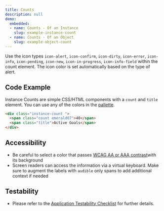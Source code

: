 ```yaml
---
title: Counts
description: null
demo:
  embedded:
  - name: Counts - Of an Instance
    slug: example-instance-count
  - name: Counts - Of an Object
    slug: example-object-count
---
```


Use the icon types `icon-alert`, `icon-confirm`, `icon-dirty`, `icon-error`, `icon-info`, `icon-pending`, `icon-new`, `icon-in-progress`, `icon-info-field` within the count element. The icon color is set automatically based on the type of alert.

## Code Example

Instance Counts are simple CSS/HTML components with a `count` and `title` element. You can use any of the colors in the [pallette]( ./colors).

```html
<div class="instance-count ">
  <span class="count emerald07">40</span>
  <span class="title">Active Goals</span>
</div>
```

## Accessibility

- Be careful to select a color that passes <a href='http://webaim.org/resources/contrastchecker/' target='_blank'>WCAG AA or AAA contrast</a>with its background
- Screen readers can access the information via a virtual keyboard. Make sure to augment the labels with `audible` only spans to add additional context if needed

## Testability

- Please refer to the [Application Testability Checklist](https://design.infor.com/resources/application-testability-checklist) for further details.
